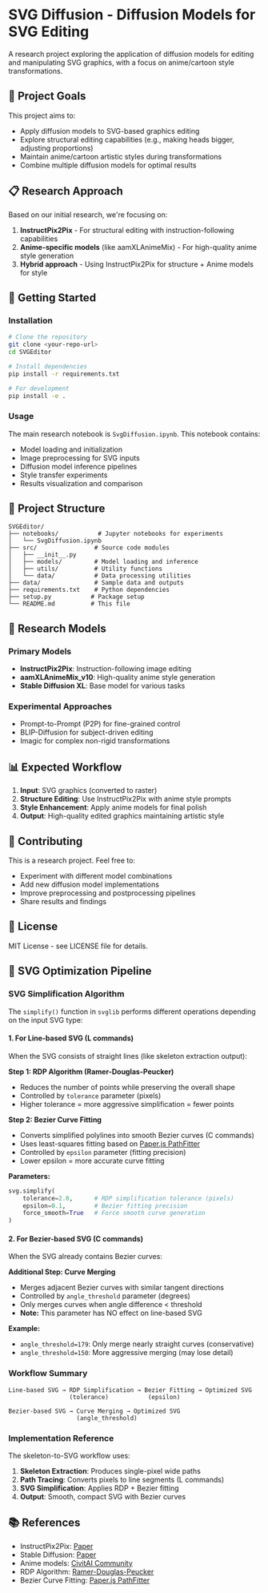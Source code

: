 # SVG Diffusion - Diffusion Models for SVG Editing

A research project exploring the application of diffusion models for editing and manipulating SVG graphics, with a focus on anime/cartoon style transformations.

## 🎯 Project Goals

This project aims to:
- Apply diffusion models to SVG-based graphics editing
- Explore structural editing capabilities (e.g., making heads bigger, adjusting proportions)
- Maintain anime/cartoon artistic styles during transformations
- Combine multiple diffusion models for optimal results

## 📋 Research Approach

Based on our initial research, we're focusing on:

1. **InstructPix2Pix** - For structural editing with instruction-following capabilities
2. **Anime-specific models** (like aamXLAnimeMix) - For high-quality anime style generation
3. **Hybrid approach** - Using InstructPix2Pix for structure + Anime models for style

## 🚀 Getting Started

### Installation

```bash
# Clone the repository
git clone <your-repo-url>
cd SVGEditor

# Install dependencies
pip install -r requirements.txt

# For development
pip install -e .
```

### Usage

The main research notebook is `SvgDiffusion.ipynb`. This notebook contains:
- Model loading and initialization
- Image preprocessing for SVG inputs
- Diffusion model inference pipelines
- Style transfer experiments
- Results visualization and comparison

## 📁 Project Structure

```
SVGEditor/
├── notebooks/           # Jupyter notebooks for experiments
│   └── SvgDiffusion.ipynb
├── src/                # Source code modules
│   ├── __init__.py
│   ├── models/         # Model loading and inference
│   ├── utils/          # Utility functions
│   └── data/           # Data processing utilities
├── data/               # Sample data and outputs
├── requirements.txt    # Python dependencies
├── setup.py           # Package setup
└── README.md          # This file
```

## 🔬 Research Models

### Primary Models
- **InstructPix2Pix**: Instruction-following image editing
- **aamXLAnimeMix_v10**: High-quality anime style generation
- **Stable Diffusion XL**: Base model for various tasks

### Experimental Approaches
- Prompt-to-Prompt (P2P) for fine-grained control
- BLIP-Diffusion for subject-driven editing
- Imagic for complex non-rigid transformations

## 📊 Expected Workflow

1. **Input**: SVG graphics (converted to raster)
2. **Structure Editing**: Use InstructPix2Pix with anime style prompts
3. **Style Enhancement**: Apply anime models for final polish
4. **Output**: High-quality edited graphics maintaining artistic style

## 🤝 Contributing

This is a research project. Feel free to:
- Experiment with different model combinations
- Add new diffusion model implementations
- Improve preprocessing and postprocessing pipelines
- Share results and findings

## 📄 License

MIT License - see LICENSE file for details.

## 🔧 SVG Optimization Pipeline

### SVG Simplification Algorithm

The `simplify()` function in `svglib` performs different operations depending on the input SVG type:

#### 1. For Line-based SVG (L commands)
When the SVG consists of straight lines (like skeleton extraction output):

**Step 1: RDP Algorithm (Ramer-Douglas-Peucker)**
- Reduces the number of points while preserving the overall shape
- Controlled by `tolerance` parameter (pixels)
- Higher tolerance = more aggressive simplification = fewer points

**Step 2: Bezier Curve Fitting**
- Converts simplified polylines into smooth Bezier curves (C commands)
- Uses least-squares fitting based on [Paper.js PathFitter](https://github.com/paperjs/paper.js/blob/develop/src/path/PathFitter.js)
- Controlled by `epsilon` parameter (fitting precision)
- Lower epsilon = more accurate curve fitting

**Parameters:**
```python
svg.simplify(
    tolerance=2.0,      # RDP simplification tolerance (pixels)
    epsilon=0.1,        # Bezier fitting precision
    force_smooth=True   # Force smooth curve generation
)
```

#### 2. For Bezier-based SVG (C commands)
When the SVG already contains Bezier curves:

**Additional Step: Curve Merging**
- Merges adjacent Bezier curves with similar tangent directions
- Controlled by `angle_threshold` parameter (degrees)
- Only merges curves when angle difference < threshold
- **Note:** This parameter has NO effect on line-based SVG

**Example:**
- `angle_threshold=179`: Only merge nearly straight curves (conservative)
- `angle_threshold=150`: More aggressive merging (may lose detail)

### Workflow Summary

```
Line-based SVG → RDP Simplification → Bezier Fitting → Optimized SVG
                 (tolerance)           (epsilon)

Bezier-based SVG → Curve Merging → Optimized SVG
                   (angle_threshold)
```

### Implementation Reference

The skeleton-to-SVG workflow uses:
1. **Skeleton Extraction**: Produces single-pixel wide paths
2. **Path Tracing**: Converts pixels to line segments (L commands)
3. **SVG Simplification**: Applies RDP + Bezier fitting
4. **Output**: Smooth, compact SVG with Bezier curves

## 📚 References

- InstructPix2Pix: [Paper](https://arxiv.org/abs/2211.09800)
- Stable Diffusion: [Paper](https://arxiv.org/abs/2112.10752)
- Anime models: [CivitAI Community](https://civitai.com)
- RDP Algorithm: [Ramer-Douglas-Peucker](https://en.wikipedia.org/wiki/Ramer%E2%80%93Douglas%E2%80%93Peucker_algorithm)
- Bezier Curve Fitting: [Paper.js PathFitter](https://github.com/paperjs/paper.js/blob/develop/src/path/PathFitter.js)
